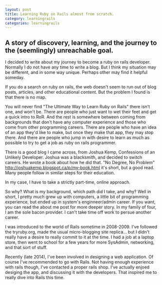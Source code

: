 ```yaml
---
layout: post
title: Learning Ruby on Rails almost from scratch.
category: learningrails
categories: learningrails
---
```


A story of discovery, learning, and the journey to the (seemlingly) unreachable goal.
---

I decided to write about my journey to become a ruby on rails developer.
Normally I do not have any time to write a blog. But I think my situation may be
different, and in some way unique. Perhaps other may find it helpful someday.


If you do a search on ruby on rails, the web doesn't seem to run out of blog posts, 
articles, and other educational content. But the problem I found is that there is no map.


You will never find "The Ultimate Way to Learn Ruby on Rails" there isn't one, and won't be.
There are people who just want to wet their feet and get a quick intro to RoR. And the rest
is somewhere between coming from backgrounds that don't have any computer experience and those
who come from other programming careers. There are people who have an idea of an app they'd like
to make, but once they make that app, they may stop there. And there are people who jump in with
desire to learn as much as possible to try to get a job as ruby on rails programmer.

There is a good blog I came across, from Joshua Kemp, Confessions of an Unlikely Developer.
Joshua was a blacksmith, and decided to switch careers. He wrote a book about how he did that.
"No Degree, No Problem" http://joshuakemp.blogspot.ca/p/my-book.html  it's short, but a good
read. Many people follow in similar steps for their education.

In my case, I have to take a strictly part-time, online approach.

So why? What is my background, which path did I take, and why?
Well in short, I pretty much grew up with computers, a little bit of programming experience, but ended up
in system's enginneer/admin career. If you want, you can read the about me post for more deeper story.
In my family of four, I am the sole bacon provider. I can't take time off work to persue another career.


I was introduced to the world of Rails sometime in 2008-2009. I've followed the tryruby.org, made the usual micro-blogging site replica... but I didn't really have a desire to really commit to it at the time. I had
a job at a laptop store, then went to school for a few years for more SysAdmin, networking, and that sort of stuff.

Recently (late 2014), I've been involved in designing a web application. Of course I've recommended to go with Rails. Not having enough experience with rails though, I've contacted a proper rails shop. I've actually enjoed desiging the app, and discussing it with the developers. That inspired me to really dive into Rails this time.
